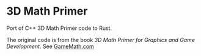 # 3D Math Primer

Port of C++ 3D Math Primer code to Rust. 

The original code is from the book _3D Math Primer for Graphics and Game Development_.
See [GameMath.com](https://gamemath.com/)
